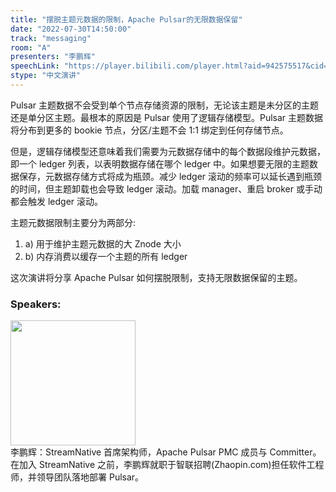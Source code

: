 ```yaml
---
title: "摆脱主题元数据的限制，Apache Pulsar的无限数据保留"
date: "2022-07-30T14:50:00"
track: "messaging"
room: "A"
presenters: "李鹏辉"
speechLink: "https://player.bilibili.com/player.html?aid=942575517&cid=817760221&page=1"
stype: "中文演讲"
---
```

Pulsar 主题数据不会受到单个节点存储资源的限制，无论该主题是未分区的主题还是单分区主题。最根本的原因是 Pulsar 使用了逻辑存储模型。Pulsar 主题数据将分布到更多的 bookie 节点，分区/主题不会 1:1 绑定到任何存储节点。

但是，逻辑存储模型还意味着我们需要为元数据存储中的每个数据段维护元数据，即一个 ledger 列表，以表明数据存储在哪个 ledger 中。如果想要无限的主题数据保存，元数据存储方式将成为瓶颈。减少 ledger 滚动的频率可以延长遇到瓶颈的时间，但主题卸载也会导致 ledger 滚动。加载 manager、重启 broker 或手动都会触发 ledger 滚动。

主题元数据限制主要分为两部分:

1. a) 用于维护主题元数据的大 Znode 大小
2. b) 内存消费以缓存一个主题的所有 ledger

这次演讲将分享 Apache Pulsar 如何摆脱限制，支持无限数据保留的主题。
 ### Speakers: 
 <img src="images/speaker/1185.png" width="200" /><br>李鹏辉：StreamNative 首席架构师，Apache Pulsar PMC 成员与 Committer。在加入 StreamNative 之前，李鹏辉就职于智联招聘(Zhaopin.com)担任软件工程师，并领导团队落地部署 Pulsar。

 